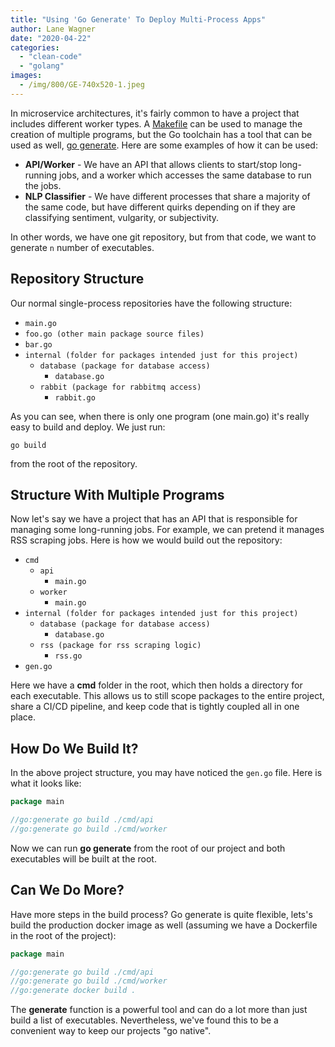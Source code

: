 ```yaml
---
title: "Using 'Go Generate' To Deploy Multi-Process Apps"
author: Lane Wagner
date: "2020-04-22"
categories: 
  - "clean-code"
  - "golang"
images:
  - /img/800/GE-740x520-1.jpeg
---
```


In microservice architectures, it's fairly common to have a project that includes different worker types. A [Makefile](https://en.wikipedia.org/wiki/Makefile) can be used to manage the creation of multiple programs, but the Go toolchain has a tool that can be used as well, [go generate](https://blog.golang.org/generate). Here are some examples of how it can be used:

- **API/Worker** - We have an API that allows clients to start/stop long-running jobs, and a worker which accesses the same database to run the jobs.
- **NLP Classifier** - We have different processes that share a majority of the same code, but have different quirks depending on if they are classifying sentiment, vulgarity, or subjectivity.

In other words, we have one git repository, but from that code, we want to generate `n` number of executables.

## Repository Structure

Our normal single-process repositories have the following structure:

- `main.go`
- `foo.go (other main package source files)`
- `bar.go`
- `internal (folder for packages intended just for this project)`
    - `database (package for database access)`
        - `database.go`
    - `rabbit (package for rabbitmq access)`
        - `rabbit.go`  
            

As you can see, when there is only one program (one main.go) it's really easy to build and deploy. We just run:

```
go build
```

from the root of the repository.

## Structure With Multiple Programs

Now let's say we have a project that has an API that is responsible for managing some long-running jobs. For example, we can pretend it manages RSS scraping jobs. Here is how we would build out the repository:

- `cmd`
    - `api`
        - `main.go`
    - `worker`
        - `main.go`
- `internal (folder for packages intended just for this project)`
    - `database (package for database access)`
        - `database.go`
    - `rss (package for rss scraping logic)`
        - `rss.go`
- `gen.go`

Here we have a **cmd** folder in the root, which then holds a directory for each executable. This allows us to still scope packages to the entire project, share a CI/CD pipeline, and keep code that is tightly coupled all in one place.

## How Do We Build It?

In the above project structure, you may have noticed the `gen.go` file. Here is what it looks like:

```go
package main

//go:generate go build ./cmd/api
//go:generate go build ./cmd/worker
```

Now we can run **go generate** from the root of our project and both executables will be built at the root.

## Can We Do More?

Have more steps in the build process? Go generate is quite flexible, lets's build the production docker image as well (assuming we have a Dockerfile in the root of the project):

```go
package main

//go:generate go build ./cmd/api
//go:generate go build ./cmd/worker
//go:generate docker build .
```

The **generate** function is a powerful tool and can do a lot more than just build a list of executables. Nevertheless, we've found this to be a convenient way to keep our projects "go native".
